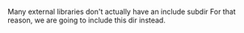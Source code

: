 Many external libraries don't actually have an include subdir
For that reason, we are going to include this dir instead.
